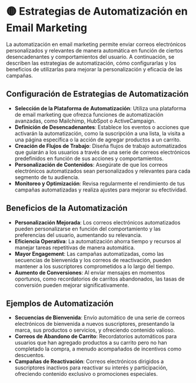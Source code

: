 # 🟡 Estrategias de Automatización en Email Marketing
La automatización en email marketing permite enviar correos electrónicos personalizados y relevantes de manera automática en función de ciertos desencadenantes y comportamientos del usuario. A continuación, se describen las estrategias de automatización, cómo configurarlas y los beneficios de utilizarlas para mejorar la personalización y eficacia de las campañas.

## Configuración de Estrategias de Automatización
- **Selección de la Plataforma de Automatización**: Utiliza una plataforma de email marketing que ofrezca funciones de automatización avanzadas, como Mailchimp, HubSpot o ActiveCampaign.
- **Definición de Desencadenantes**: Establece los eventos o acciones que activarán la automatización, como la suscripción a una lista, la visita a una página específica o la acción de agregar productos a un carrito.
- **Creación de Flujos de Trabajo**: Diseña flujos de trabajo automatizados que guiarán a los usuarios a través de una serie de correos electrónicos predefinidos en función de sus acciones y comportamientos.
- **Personalización de Contenidos**: Asegúrate de que los correos electrónicos automatizados sean personalizados y relevantes para cada segmento de tu audiencia.
- **Monitoreo y Optimización**: Revisa regularmente el rendimiento de tus campañas automatizadas y realiza ajustes para mejorar su efectividad.

## Beneficios de la Automatización
- **Personalización Mejorada**: Los correos electrónicos automatizados pueden personalizarse en función del comportamiento y las preferencias del usuario, aumentando su relevancia.
- **Eficiencia Operativa**: La automatización ahorra tiempo y recursos al manejar tareas repetitivas de manera automática.
- **Mayor Engagement**: Las campañas automatizadas, como las secuencias de bienvenida y los correos de reactivación, pueden mantener a los suscriptores comprometidos a lo largo del tiempo.
- **Aumento de Conversiones**: Al enviar mensajes en momentos oportunos, como recordatorios de carritos abandonados, las tasas de conversión pueden mejorar significativamente.

## Ejemplos de Automatización
- **Secuencias de Bienvenida**: Envío automático de una serie de correos electrónicos de bienvenida a nuevos suscriptores, presentando la marca, sus productos o servicios, y ofreciendo contenido valioso.
- **Correos de Abandono de Carrito**: Recordatorios automáticos para usuarios que han agregado productos a su carrito pero no han completado la compra, a menudo acompañados de incentivos como descuentos.
- **Campañas de Reactivación**: Correos electrónicos dirigidos a suscriptores inactivos para reactivar su interés y participación, ofreciendo contenido exclusivo o promociones especiales.